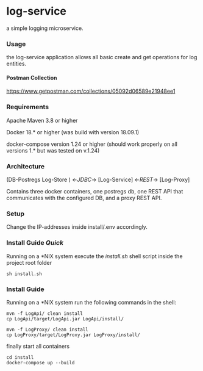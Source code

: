 # log-service
a simple logging microservice.
### Usage
the log-service application allows all basic create and get operations for log entities.

#### Postman Collection

https://www.getpostman.com/collections/05092d06589e21948ee1

### Requirements
Apache Maven 3.8 or higher 

Docker 18.* or higher (was build with version 18.09.1)

docker-compose version 1.24 or higher (should work properly on all versions 1.* but was tested on v.1.24)

### Architecture
(DB-Postregs Log-Store ) <-*JDBC*-> [Log-Service] <-*REST*-> [Log-Proxy]

Contains three docker containers, one postregs db, one REST API that communicates with the configured DB, and a proxy REST API.

### Setup
Change the IP-addresses inside install/.env accordingly. 

### Install Guide *Quick*
Running on a \*NIX system execute the *install.sh* shell script inside the project root folder
```shell
sh install.sh
```

### Install Guide
Running on a \*NIX system run the following commands in the shell:

```shell
mvn -f LogApi/ clean install
cp LogApi/target/LogApi.jar LogApi/install/
```

```shell
mvn -f LogProxy/ clean install
cp LogProxy/target/LogProxy.jar LogProxy/install/
```

finally start all containers
```shell
cd install
docker-compose up --build
```


